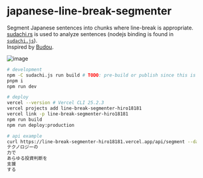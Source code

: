 # japanese-line-break-segmenter

Segment Japanese sentences into chunks where line-break is appropriate. \
[sudachi.rs](https://github.com/WorksApplications/sudachi.rs) is used to analyze sentences (nodejs binding is found in [`sudachi.js`](https://github.com/hi-ogawa/japanese-line-break-segmenter/blob/master/sudachi.js/README.md)). \
Inspired by [Budou](https://github.com/google/budou).

![image](https://user-images.githubusercontent.com/4232207/193416298-6ae52988-d8e4-4616-a75e-8ee0be9a1f2a.png)

```sh
# development
npm -C sudachi.js run build # TODO: pre-build or publish since this is too slow initially
pnpm i
npm run dev

# deploy
vercel --version # Vercel CLI 25.2.3
vercel projects add line-break-segmenter-hiro18181
vercel link -p line-break-segmenter-hiro18181
npm run build
npm run deploy:production

# api example
curl https://line-break-segmenter-hiro18181.vercel.app/api/segment --data-binary 'テクノロジーの力であらゆる投資判断を支援する' | jq -r '.text'
テクノロジーの
力で
あらゆる投資判断を
支援
する
```
